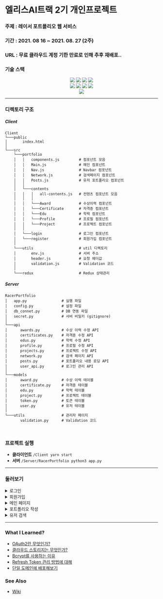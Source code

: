 # 엘리스AI트랙 2기 개인프로젝트

### 주제 : 레이서 포트폴리오 웹 서비스
### 기간 : 2021. 08 16 ~ 2021. 08. 27 (2주)
### URL : 무료 클라우드 계정 기한 만료로 인해 추후 재배포..
### 기술 스택
<div align="center">

<img src="https://img.shields.io/badge/React-61DAFB?style=flat-square&logo=React&logoColor=white"/>
<img src="https://img.shields.io/badge/Redux-764ABC?style=flat-square&logo=Redux&logoColor=white"/>
<img src="https://img.shields.io/badge/StyledComponents-DB7093?style=flat-square&logo=styled-components&logoColor=white"/>
<img src="https://img.shields.io/badge/ReactRouter-CA4245?style=flat-square&logo=ReactRouter&logoColor=white"/>
<br/>

<img src="https://img.shields.io/badge/Flask-000000?style=flat-square&logo=Flask&logoColor=white"/>
<img src="https://img.shields.io/badge/JWT-000000?style=flat-square&logo=jsonwebtokens&logoColor=white"/>
<img src="https://img.shields.io/badge/MySQL-4479A1?style=flat-square&logo=mysql&logoColor=white"/>
<img src="https://img.shields.io/badge/OAuth2-4285F4?style=flat-square&logo=google&logoColor=white"/>
<br/>

<img src="https://img.shields.io/badge/Azure-0078D4?style=flat-square&logo=microsoftazure&logoColor=white"/>
</div>

---

### 디렉토리 구조
##### Client
```
Client
└───public
│       index.html
│          
└───src
    └───portfolio
    │   │   components.js         # 컴포넌트 모음
    │   │   Main.js               # 메인 컴포넌트
    │   │   Nav.js                # Navbar 컴포넌트
    │   │   Network.js            # 검색페이지 컴포넌트
    │   │   Posts.js              # 유저 포트폴리오 컴포넌트
    │   │
    │   └───contents
    │   │   │   all-contents.js   # 컨텐츠 컴포넌트 모음
    │   │   │
    │   │   └───Award             # 수상이력 컴포넌트
    │   │   └───Certificate       # 자격증 컴포넌트
    │   │   └───Edu               # 학력 컴포넌트
    │   │   └───Profile           # 프로필 컴포넌트
    │   │   └───Project           # 프로젝트 컴포넌트
    │   │
    │   └───login                 # 로그인 컴포넌트
    │   └───register              # 회원가입 컴포넌트
    │
    └───utils                     # util 디렉토리
    │       env.js                # 서버 주소
    │       header.js             # 요청 헤더값
    │       validation.js         # Validation 코드
    │
    └───redux                     # Redux 상태관리
```

##### Server
```
RacerPortfolio
│   app.py                # 실행 파일
│   config.py             # 설정 파일
│   db_connet.py          # DB 연동 파일
│   secret.py             # 서버 비밀키 (gitignore)
│
└───api
│      awards.py          # 수상 이력 수정 API
│      certificates.py    # 자격증 수정 API
│      edus.py            # 학력 수정 API
│      profile.py         # 프로필 수정 API
│      projects.py        # 프로젝트 수정 API
│      network.py         # 검색 페이지 API
│      posts.py           # 포트폴리오 내용 로딩 API
│      user_api.py        # 로그인 관리 API
│
└───models
│      award.py           # 수상 이력 테이블
│      certificate.py     # 자격증 테이블
│      edu.py             # 학력 테이블
│      project.py         # 프로젝트 테이블
│      token.py           # 토큰 테이블
│      user.py            # 유저 테이블
│
└───utils                 # 관리자 페이지
       validation.py      # Validation 코드
```

<br/>

### 프로젝트 실행
- **클라이언트**
`/Client yarn start`
- **서버**
`/Server/RacerPortfolio python3 app.py`

---

### 둘러보기

<details>
    <summary> 로그인 </summary>
    <img src=https://user-images.githubusercontent.com/22339356/132104178-32a419f2-1c30-4c7b-81ad-4281b956a453.png width="800">
</details>

<details>
    <summary> 회원가입 </summary>
    <img src=https://user-images.githubusercontent.com/22339356/132104183-3ad8fe1a-971c-4166-bbbb-803d4ba42adc.png width="800">
</details>

<details>
    <summary> 메인 페이지 </summary>
    <img src=https://user-images.githubusercontent.com/22339356/132104180-0a926752-ac3a-4eb4-b547-5304311926ad.png width="800">
</details>

<details>
    <summary> 포트폴리오 작성 </summary>
    <img src=https://user-images.githubusercontent.com/22339356/132104182-014a8a39-fbe2-41d4-bda5-8e23a7b64890.png width="800">
</details>

<details>
    <summary> 유저 검색 </summary>
    <img src=https://user-images.githubusercontent.com/22339356/132104176-ffdc0392-41fe-4932-b72e-0ce15155a59d.png width="800">
</details>

---

### What I Learned?

- [OAuth2란 무엇인가?](https://hee-jae.tistory.com/6?category=882483)
- [클라우드 스토리지는 무엇인가?](https://hee-jae.tistory.com/5?category=882483)
- [Bcrypt를 사용하는 이유](https://hee-jae.tistory.com/4?category=882483)
- [Refresh Token 관리 방법에 대해](https://hee-jae.tistory.com/3?category=882483)
- [단일 도메인에 배포해보기](https://hee-jae.tistory.com/2?category=882483)

### See Also
- [Wiki](https://github.com/Hee-Jae/RacerPortfolio/wiki)
